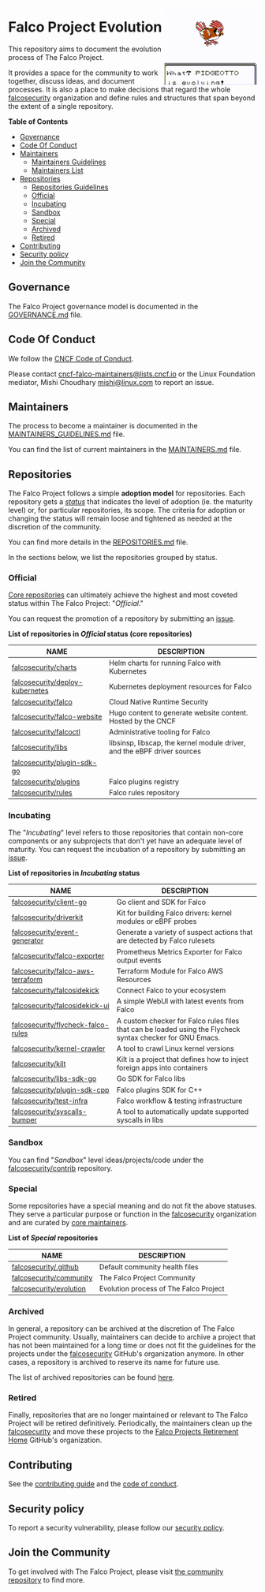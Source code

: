 
<p><img align="right" src="./img/pidgeotto.gif"/></p>
<p></p>

# Falco Project Evolution

This repository aims to document the evolution process of The Falco Project.

It provides a space for the community to work together, discuss ideas, and document processes. It is also a place to make decisions that regard the whole [falcosecurity](https://github.com/falcosecurity) organization and define rules and structures that span beyond the extent of a single repository.

**Table of Contents**

 - [Governance](#governance)
 - [Code Of Conduct](#code-of-conduct)
 - [Maintainers](#maintainers)
   * [Maintainers Guidelines](./MAINTAINERS_GUIDELINES.md)
   * [Maintainers List](./MAINTAINERS.md)
 - [Repositories](#repositories)
   * [Repositories Guidelines](./REPOSITORIES.md)
   * [Official](#official)
   * [Incubating](#incubating)
   * [Sandbox](#sandbox)
   * [Special](#special)
   * [Archived](#archived)
   * [Retired](#retired)
 - [Contributing](#contributing)
 - [Security policy](#security-policy)
 - [Join the Community](#join-the-community)

## Governance

The Falco Project governance model is documented in the [GOVERNANCE.md](./GOVERNANCE.md) file.

## Code Of Conduct

We follow the [CNCF Code of Conduct](https://github.com/cncf/foundation/blob/main/code-of-conduct.md).

Please contact [cncf-falco-maintainers@lists.cncf.io](mailto:cncf-falco-maintainers@lists.cncf.io) 
or the Linux Foundation mediator, Mishi Choudhary [mishi@linux.com](mailto:mishi@linux.com) to report an issue.

## Maintainers

The process to become a maintainer is documented in the [MAINTAINERS_GUIDELINES.md](https://github.com/falcosecurity/evolution/blob/main/MAINTAINERS_GUIDELINES.md) file.

You can find the list of current maintainers in the [MAINTAINERS.md](./MAINTAINERS.md) file.

## Repositories

The Falco Project follows a simple **adoption model** for repositories. Each repository gets a *[status](./REPOSITORIES.md#status)* that indicates the level of adoption (ie. the maturity level) or, for particular repositories, its scope. The criteria for adoption or changing the status will remain loose and tightened as needed at the discretion of the community.

You can find more details in the [REPOSITORIES.md](./REPOSITORIES.md) file.

In the sections below, we list the repositories grouped by status.

### Official

[Core repositories](./GOVERNANCE.md#core-repositories) can ultimately achieve the highest and most coveted status within The Falco Project: "*Official*."

You can request the promotion of a repository by submitting an [issue](https://github.com/falcosecurity/evolution/issues/new?assignees=&labels=kind%2Fofficialsupport&template=officialsupport_request.md).

**List of repositories in *Official* status (core repositories)**
<!-- REPOSITORY-OFFICIAL-TABLE -->
|                                         NAME                                          |                               DESCRIPTION                                |
|---------------------------------------------------------------------------------------|--------------------------------------------------------------------------|
| [falcosecurity/charts](https://github.com/falcosecurity/charts)                       | Helm charts for running Falco with Kubernetes                            |
| [falcosecurity/deploy-kubernetes](https://github.com/falcosecurity/deploy-kubernetes) | Kubernetes deployment resources for Falco                                |
| [falcosecurity/falco](https://github.com/falcosecurity/falco)                         | Cloud Native Runtime Security                                            |
| [falcosecurity/falco-website](https://github.com/falcosecurity/falco-website)         | Hugo content to generate website content. Hosted by the CNCF             |
| [falcosecurity/falcoctl](https://github.com/falcosecurity/falcoctl)                   | Administrative tooling for Falco                                         |
| [falcosecurity/libs](https://github.com/falcosecurity/libs)                           | libsinsp, libscap, the kernel module driver, and the eBPF driver sources |
| [falcosecurity/plugin-sdk-go](https://github.com/falcosecurity/plugin-sdk-go)         |                                                                          |
| [falcosecurity/plugins](https://github.com/falcosecurity/plugins)                     | Falco plugins registry                                                   |
| [falcosecurity/rules](https://github.com/falcosecurity/rules)                         | Falco rules repository                                                   |
<!-- /REPOSITORY-OFFICIAL-TABLE -->

### Incubating

The "*Incubating*" level refers to those repositories that contain non-core components or any subprojects that don't yet have an adequate level of maturity. You can request the incubation of a repository by submitting an [issue](https://github.com/falcosecurity/evolution/issues/new?assignees=&labels=kind%2Fincubating&template=incubating_request.md).

**List of repositories in *Incubating* status**
<!-- REPOSITORY-INCUBATING-TABLE -->
|                                            NAME                                             |                                                DESCRIPTION                                                 |
|---------------------------------------------------------------------------------------------|------------------------------------------------------------------------------------------------------------|
| [falcosecurity/client-go](https://github.com/falcosecurity/client-go)                       | Go client and SDK for Falco                                                                                |
| [falcosecurity/driverkit](https://github.com/falcosecurity/driverkit)                       | Kit for building Falco drivers: kernel modules or eBPF probes                                              |
| [falcosecurity/event-generator](https://github.com/falcosecurity/event-generator)           | Generate a variety of suspect actions that are detected by Falco rulesets                                  |
| [falcosecurity/falco-exporter](https://github.com/falcosecurity/falco-exporter)             | Prometheus Metrics Exporter for Falco output events                                                        |
| [falcosecurity/falco-aws-terraform](https://github.com/falcosecurity/falco-aws-terraform)   | Terraform Module for Falco AWS Resources                                                                   |
| [falcosecurity/falcosidekick](https://github.com/falcosecurity/falcosidekick)               | Connect Falco to your ecosystem                                                                            |
| [falcosecurity/falcosidekick-ui](https://github.com/falcosecurity/falcosidekick-ui)         | A simple WebUI with latest events from Falco                                                               |
| [falcosecurity/flycheck-falco-rules](https://github.com/falcosecurity/flycheck-falco-rules) | A custom checker for Falco rules files that can be loaded using the Flycheck syntax checker for GNU Emacs. |
| [falcosecurity/kernel-crawler](https://github.com/falcosecurity/kernel-crawler)             | A tool to crawl Linux kernel versions                                                                      |
| [falcosecurity/kilt](https://github.com/falcosecurity/kilt)                                 | Kilt is a project that defines how to inject foreign apps into containers                                  |
| [falcosecurity/libs-sdk-go](https://github.com/falcosecurity/libs-sdk-go)                   | Go SDK for Falco libs                                                                                      |
| [falcosecurity/plugin-sdk-cpp](https://github.com/falcosecurity/plugin-sdk-cpp)             | Falco plugins SDK for C++                                                                                  |
| [falcosecurity/test-infra](https://github.com/falcosecurity/test-infra)                     | Falco workflow & testing infrastructure                                                                    |
| [falcosecurity/syscalls-bumper](https://github.com/falcosecurity/syscalls-bumper)           | A tool to automatically update supported syscalls in libs                                                  |
<!-- /REPOSITORY-INCUBATING-TABLE -->

### Sandbox

You can find "*Sandbox*" level ideas/projects/code under the [falcosecurity/contrib](https://github.com/falcosecurity/contrib) repository.

### Special

Some repositories have a special meaning and do not fit the above statuses. They serve a particular purpose or function in the [falcosecurity](https://github.com/falcosecurity) organization and are curated by [core maintainers](./GOVERNANCE.md#core-maintainers).

**List of *Special* repositories**
<!-- REPOSITORY-SPECIAL-TABLE -->
|                                 NAME                                  |              DESCRIPTION               |
|-----------------------------------------------------------------------|----------------------------------------|
| [falcosecurity/.github](https://github.com/falcosecurity/.github)     | Default community health files         |
| [falcosecurity/community](https://github.com/falcosecurity/community) | The Falco Project Community            |
| [falcosecurity/evolution](https://github.com/falcosecurity/evolution) | Evolution process of The Falco Project |
<!-- /REPOSITORY-SPECIAL-TABLE -->

### Archived

In general, a repository can be archived at the discretion of The Falco Project community. Usually, maintainers can decide to archive a project that has not been maintained for a long time or does not fit the guidelines for the projects under the [falcosecurity](https://github.com/falcosecurity) GitHub's organization anymore. In other cases, a repository is archived to reserve its name for future use.

The list of archived repositories can be found [here](https://github.com/falcosecurity?q=&type=archived&language=&sort=name).

### Retired

Finally, repositories that are no longer maintained or relevant to The Falco Project will be retired definitively. Periodically, the maintainers clean up the [falcosecurity](https://github.com/falcosecurity) and move these projects to the [Falco Projects Retirement Home](https://github.com/falcosecurity-retire) GitHub's organization.

## Contributing

See the [contributing guide](https://github.com/falcosecurity/.github/blob/main/CONTRIBUTING.md) and the [code of conduct](./CODE_OF_CONDUCT.md).

## Security policy

To report a security vulnerability, please follow our [security policy](https://github.com/falcosecurity/.github/blob/main/SECURITY.md).

## Join the Community

To get involved with The Falco Project, please visit [the community repository](https://github.com/falcosecurity/community) to find more.
